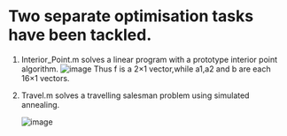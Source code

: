 # Two separate optimisation tasks have been tackled. 
1. Interior_Point.m solves a linear program with a prototype interior point algorithm.
   ![image](https://github.com/flaviamihaela/optimisation_tasks/assets/55638247/fc62d50c-309c-441a-8b35-d0000d1b48b6)
   Thus f is a 2×1 vector,while a1,a2 and b are each 16×1 vectors.

3. Travel.m solves a travelling salesman problem using simulated annealing.
   
   ![image](https://github.com/flaviamihaela/optimisation_tasks/assets/55638247/db430498-e239-40b7-bbf1-8fcce4784746)
